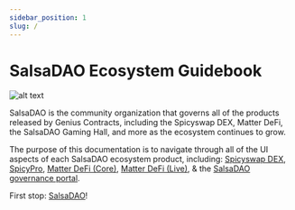 ```yaml
---
sidebar_position: 1
slug: /
---
```


# SalsaDAO Ecosystem Guidebook

![alt text](/img/salsadaobanner.jpeg)

SalsaDAO is the community organization that governs all of the products released by Genius Contracts, including the Spicyswap DEX, Matter DeFi, the SalsaDAO Gaming Hall, and more as the ecosystem continues to grow.

The purpose of this documentation is to navigate through all of the UI aspects of each SalsaDAO ecosystem product, including: [Spicyswap DEX](/spicyswap), [SpicyPro](/spro), [Matter DeFi (Core)](/matter-defi), [Matter DeFi (Live)](/faas), & the [SalsaDAO governance portal](/salsadao).

First stop: [SalsaDAO](/salsadao)!
